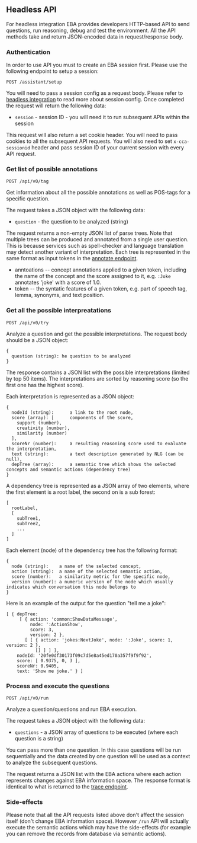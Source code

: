 ## Headless API

For headless integration EBA provides developers HTTP-based API to send questions, run reasoning, debug and test the environment. All the API methods take and return JSON-encoded data in request/response body.

### Authentication

In order to use API you must to create an EBA session first. Please use the following endpoint to setup a session:

`POST /assistant/setup`

You will need to pass a session config as a request body. Please refer to [headless integration](./Headless.md) to read more about session config. Once completed the request will return the following data:

* `session` - session ID - you will need it to run subsequent APIs within the session

This request will also return a set cookie header. You will need to pass cookies to all the subsequent API requests. You will also need to set `x-cca-sessionid` header and pass session ID of your current session with every API request.

### Get list of possible annotations 

`POST /api/v0/tag`

Get information about all the possible annotations as well as POS-tags for a specific question.

The request takes a JSON object with the following data:

* `question` - the question to be analyzed (string)

The request returns a non-empty JSON list of parse trees. Note that multiple trees can be produced and annotated from a single user question. This is because services such as spell-checker and language translation may detect another variant of interpretation. Each tree is represented in the same format as input tokens in the [annotate endpoint](../lab/endpoints/Annotate.md#parse-tree-format).

* anntoations -- concept annotations applied to a given token, including the name of the concept and the score assigned to it, e.g. `:Joke` annotates 'joke' with a score of 1.0. 
* token -- the syntatic features of a given token, e.g. part of speech tag, lemma, synonyms, and text position.

### Get all the possible interpreatations 
 
`POST /api/v0/try`

Analyze a question and get the possible interpretations. The request body should be a JSON object:

```
{
  question (string): he question to be analyzed
}
```

The response contains a JSON list with the possible interpretations (limited by top 50 items). The interpretations are sorted by reasoning score (so the first one has the highest score).

Each interpretation is represented as a JSON object:

```
{
  nodeId (string):      a link to the root node,
  score (array): [      components of the score,
    support (number),
    creativity (number),
    similarity (number)
  ],
  scoreNr (number):     a resulting reasoning score used to evaluate the interpretation,
  text (string):        a text description generated by NLG (can be null),
  depTree (array):      a semantic tree which shows the selected concepts and semantic actions (dependency tree)
}
```

A dependency tree is represented as a JSON array of two elements, where the first element is a root label, the second on is a sub forest:

```
[
  rootLabel,
  [
    subTree1,
    subTree2,
    ...
  ]
]
```

Each element (node) of the dependency tree has the following format:

```
{
  node (string):    a name of the selected concept,
  action (string):  a name of the selected semantic action,
  score (number):   a similarity metric for the specific node,
  version (number): a numeric version of the node which usually indicates which conversation this node belongs to
}
```

Here is an example of the output for the question "tell me a joke":

```
[ { depTree:
     [ { action: 'common:ShowDataMessage',
         node: ':ActionShow',
         score: 3,
         version: 2 },
       [ [ { action: 'jokes:NextJoke', node: ':Joke', score: 1, version: 2 },
           [] ] ] ],
    nodeId: '20fe0df30173f09c7d5e8a45ed170a357f9f9f92',
    score: [ 0.9375, 0, 3 ],
    scoreNr: 0.9405,
    text: 'Show me joke.' } ]
```

### Process and execute the questions 
 
`POST /api/v0/run`

Analyze a question/questions and run EBA execution.

The request takes a JSON object with the following data:

* `questions` - a JSON array of questions to be executed (where each question is a string)

You can pass more than one question. In this case questions will be run sequentially and the data created by one question will be used as a context to analyze the subsequent questions.

The request returns a JSON list with the EBA actions where each action represents changes against EBA information space. The response format is identical to what is returned to the [trace endpoint](../lab/endpoints/Trace.md).

### Side-effects

Please note that all the API requests listed above don't affect the session itself (don't change EBA information space). However `/run` API will actually execute the semantic actions which may have the side-effects (for example you can remove the records from database via semantic actions).
